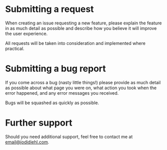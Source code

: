 # Submitting a request

When creating an issue requesting a new feature, please explain the feature in as much detail as possible and describe how you believe it will improve the user experience.

All requests will be taken into consideration and implemented where practical.

# Submitting a bug report

If you come across a bug (nasty little things!) please provide as much detail as possible about what page you were on, what action you took when the error happened, and any error messages you received.

Bugs will be squashed as quickly as possible.

# Further support

Should you need additional support, feel free to contact me at email@jodidiehl.com.
